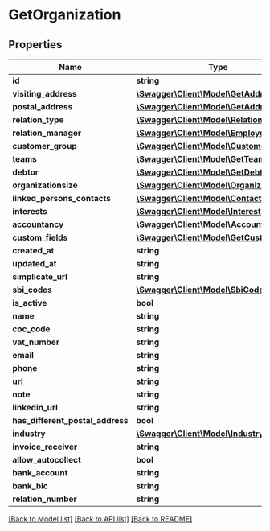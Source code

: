 # GetOrganization

## Properties

 Name                             | Type                                                              | Description | Notes      
----------------------------------|-------------------------------------------------------------------|-------------|------------
 **id**                           | **string**                                                        |             | [optional] 
 **visiting_address**             | [**\Swagger\Client\Model\GetAddress**](GetAddress.md)             |             | [optional] 
 **postal_address**               | [**\Swagger\Client\Model\GetAddress**](GetAddress.md)             |             | [optional] 
 **relation_type**                | [**\Swagger\Client\Model\RelationType**](RelationType.md)         |             | [optional] 
 **relation_manager**             | [**\Swagger\Client\Model\Employee**](Employee.md)                 |             | [optional] 
 **customer_group**               | [**\Swagger\Client\Model\CustomerGroup**](CustomerGroup.md)       |             | [optional] 
 **teams**                        | [**\Swagger\Client\Model\GetTeamSimple[]**](GetTeamSimple.md)     |             | [optional] 
 **debtor**                       | [**\Swagger\Client\Model\GetDebtor**](GetDebtor.md)               |             | [optional] 
 **organizationsize**             | [**\Swagger\Client\Model\OrganizationSize**](OrganizationSize.md) |             | [optional] 
 **linked_persons_contacts**      | [**\Swagger\Client\Model\ContactPerson[]**](ContactPerson.md)     |             | [optional] 
 **interests**                    | [**\Swagger\Client\Model\Interest[]**](Interest.md)               |             | [optional] 
 **accountancy**                  | [**\Swagger\Client\Model\Accountancy**](Accountancy.md)           |             | [optional] 
 **custom_fields**                | [**\Swagger\Client\Model\GetCustomField[]**](GetCustomField.md)   |             | [optional] 
 **created_at**                   | **string**                                                        |             | [optional] 
 **updated_at**                   | **string**                                                        |             | [optional] 
 **simplicate_url**               | **string**                                                        |             | [optional] 
 **sbi_codes**                    | [**\Swagger\Client\Model\SbiCode[]**](SbiCode.md)                 |             | [optional] 
 **is_active**                    | **bool**                                                          |             | [optional] 
 **name**                         | **string**                                                        |             | [optional] 
 **coc_code**                     | **string**                                                        |             | [optional] 
 **vat_number**                   | **string**                                                        |             | [optional] 
 **email**                        | **string**                                                        |             | [optional] 
 **phone**                        | **string**                                                        |             | [optional] 
 **url**                          | **string**                                                        |             | [optional] 
 **note**                         | **string**                                                        |             | [optional] 
 **linkedin_url**                 | **string**                                                        |             | [optional] 
 **has_different_postal_address** | **bool**                                                          |             | [optional] 
 **industry**                     | [**\Swagger\Client\Model\Industry**](Industry.md)                 |             | [optional] 
 **invoice_receiver**             | **string**                                                        |             | [optional] 
 **allow_autocollect**            | **bool**                                                          |             | [optional] 
 **bank_account**                 | **string**                                                        |             | [optional] 
 **bank_bic**                     | **string**                                                        |             | [optional] 
 **relation_number**              | **string**                                                        |             | [optional] 

[[Back to Model list]](../README.md#documentation-for-models) [[Back to API list]](../README.md#documentation-for-api-endpoints) [[Back to README]](../README.md)


